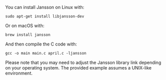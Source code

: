 You can install Jansson on Linux with:
```
sudo apt-get install libjansson-dev
```
Or on macOS with:
```
brew install jansson
```

And then compile the C code with:
```
gcc -o main main.c april.c -ljansson
```
Please note that you may need to adjust the Jansson library link depending on your operating system. The provided example assumes a UNIX-like environment.
